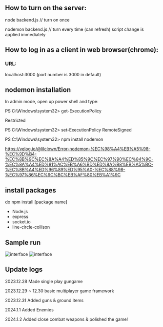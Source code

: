 ## How to turn on the server:

node backend.js // turn on once


nodemon backend.js // turn every time (can refresh) script change is applied immediately

## How to log in as a client in web browser(chrome):

### URL:

localhost:3000 (port number is 3000 in default) 


## nodemon installation

In admin mode, open up power shell and type:


PS C:\Windows\system32> get-ExecutionPolicy


Restricted


PS C:\Windows\system32>  set-ExecutionPolicy RemoteSigned


PS C:\Windows\system32> npm install nodemon


https://velog.io/@lilclown/Error-nodemon-%EC%98%A4%EB%A5%98-%EC%9D%B4-%EC%8B%9C%EC%8A%A4%ED%85%9C%EC%97%90%EC%84%9C-%EC%8A%A4%ED%81%AC%EB%A6%BD%ED%8A%B8%EB%A5%BC-%EC%8B%A4%ED%96%89%ED%95%A0-%EC%88%98-%EC%97%86%EC%9C%BC%EB%AF%80%EB%A1%9C


## install packages
do npm install [package name]

- Node.js
- express
- socket.io
- line-circle-collison


## Sample run
![interface](../main/run_images/intro.png)
![interface](../main/run_images/ingame.png)


## Update logs
2023.12.28 Made single play gungame


2023.12.29 ~ 12.30 basic multiplayer game framework


2023.12.31 Added guns & ground items


2024.1.1 Added Enemies


2024.1.2 Added close combat weapons & polished the game!

